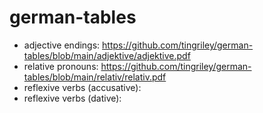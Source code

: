 # german-tables
  * adjective endings: https://github.com/tingriley/german-tables/blob/main/adjektive/adjektive.pdf
  * relative pronouns: https://github.com/tingriley/german-tables/blob/main/relativ/relativ.pdf
  * reflexive verbs (accusative): 
  * reflexive verbs (dative): 
